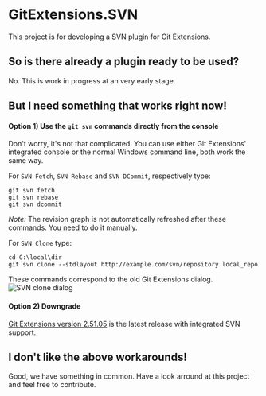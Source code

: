 # GitExtensions.SVN
This project is for developing a SVN plugin for Git Extensions.


## So is there already a plugin ready to be used?
No. This is work in progress at an very early stage.


## But I need something that works right now!
#### Option 1) Use the `git svn` commands directly from the console
Don't worry, it's not that complicated. You can use either Git Extensions' integrated console or the normal Windows command line, both work the same way.

For `SVN Fetch`, `SVN Rebase` and `SVN DCommit`, respectively type:
```
git svn fetch
git svn rebase
git svn dcommit
```
_Note:_ The revision graph is not automatically refreshed after these commands. You need to do it manually.

For `SVN Clone` type:
```
cd C:\local\dir
git svn clone --stdlayout http://example.com/svn/repository local_repo
```
These commands correspond to the old Git Extensions dialog.
![SVN clone dialog](https://user-images.githubusercontent.com/46861028/52055310-546c1100-255f-11e9-9647-08f13c8f213f.png)

#### Option 2) Downgrade
[Git Extensions version 2.51.05](https://github.com/gitextensions/gitextensions/releases/tag/v2.51.05) is the latest release with integrated SVN support.


## I don't like the above workarounds!
Good, we have something in common. Have a look arround at this project and feel free to contribute.
